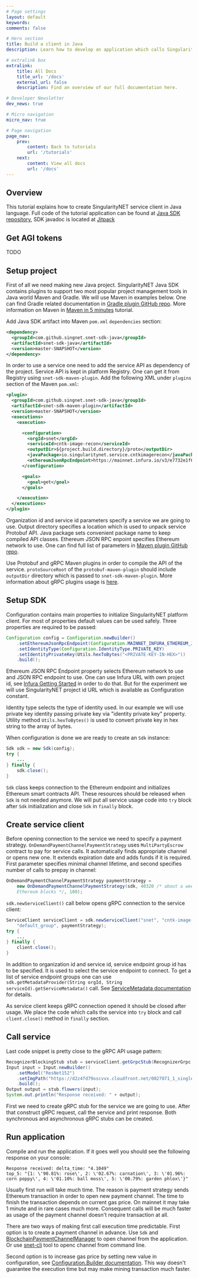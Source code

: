 ```yaml
---
# Page settings
layout: default
keywords:
comments: false

# Hero section
title: Build a client in Java
description: Learn how to develop an application which calls SingularityNET service using Java language

# extralink box
extralink:
    title: All Docs
    title_url: '/docs'
    external_url: false
    description: Find an overview of our full documentation here.

# Developer Newsletter
dev_news: true

# Micro navigation
micro_nav: true

# Page navigation
page_nav:
    prev:
        content: Back to tutorials
        url: '/tutorials'
    next:
        content: View all docs
        url: '/docs'
---
```


## Overview

This tutorial explains how to create SingularityNET service client in Java
language. Full code of the tutorial application can be found at [Java SDK
repository](https://github.com/singnet/snet-sdk-java/tree/master/example/cli/cntk-image-recognition),
SDK javadoc is located at [Jitpack](https://jitpack.io/com/github/singnet/snet-sdk-java/snet-sdk-java/master-SNAPSHOT/javadoc)

## Get AGI tokens

TODO

## Setup project

First of all we need making new Java project. SingularityNET Java SDK contains
plugins to support two most popular project management tools in Java world
Maven and Gradle. We will use Maven in examples below. One can find Gradle
related documentation in [Gradle plugin GitHub
repo](https://github.com/singnet/snet-sdk-java/tree/master/gradle-plugin).
More information on Maven in [Maven in 5
minutes](https://maven.apache.org/guides/getting-started/maven-in-five-minutes.html)
tutorial.

Add Java SDK artifact into Maven `pom.xml` `dependencies` section:

```xml
<dependency>
  <groupId>com.github.singnet.snet-sdk-java</groupId>
  <artifactId>snet-sdk-java</artifactId>
  <version>master-SNAPSHOT</version>
</dependency>
```

In order to use a service one need to add the service API as dependency of the
project. Service API is kept in platform Registry. One can get it from Registry
using `snet-sdk-maven-plugin`. Add the following XML under `plugins` section of
the Maven `pom.xml`:

```xml
<plugin>
  <groupId>com.github.singnet.snet-sdk-java</groupId>
  <artifactId>snet-sdk-maven-plugin</artifactId>
  <version>master-SNAPSHOT</version>
  <executions>
    <execution>

      <configuration>
        <orgId>snet</orgId>
        <serviceId>cntk-image-recon</serviceId>
        <outputDir>${project.build.directory}/proto</outputDir>
        <javaPackage>io.singularitynet.service.cntkimagerecon</javaPackage>
        <ethereumJsonRpcEndpoint>https://mainnet.infura.io/v3/e7732e1f679e461b9bb4da5653ac3fc2</ethereumJsonRpcEndpoint>
      </configuration>

      <goals>
        <goal>get</goal>
      </goals>

    </execution>
  </executions>
</plugin>
```

Organization id and service id parameters specify a service we are going to
use. Output directory specifies a location which is used to unpack service
Protobuf API. Java package sets convenient package name to keep
compiled API classes. Ethereum JSON RPC enpoint specifies Ethereum network
to use. One can find full list of parameters in [Maven plugin GitHub
repo](https://github.com/singnet/snet-sdk-java/tree/master/maven-plugin).

Use Protobuf and gRPC Maven plugins in order to compile the API of the service.
`protoSourceRoot` of the `protobuf-maven-plugin` should include `outputDir`
directory which is passed to `snet-sdk-maven-plugin`. More
information about gRPC plugins usage is [here](/tutorials/client/java/grpc-maven).

## Setup SDK

Configuration contains main properties to initialize SingularityNET platform
client. For most of properties default values can be used safely. Three 
properties are required to be passed:

```java
Configuration config = Configuration.newBuilder()
    .setEthereumJsonRpcEndpoint(Configuration.MAINNET_INFURA_ETHEREUM_JSON_RPC_ENDPOINT)
    .setIdentityType(Configuration.IdentityType.PRIVATE_KEY)
    .setIdentityPrivateKey(Utils.hexToBytes("<PRIVATE-KEY-IN-HEX>"))
    .build();
```

Ethereum JSON RPC Endpoint property selects Ethereum network to use and JSON
RPC endpoint to use. One can use Infura URL with own project id, see [Infura
Getting Started](https://infura.io/docs) in order to do that. But for the
experiment we will use SingularityNET project id URL which is available as
Configuration constant.

Identity type selects the type of identity used. In our example we will use
private key identity passing private key via "identity private key" property.
Utility method `Utils.hexToBytes()` is used to convert private key in hex string
to the array of bytes.

When configuration is done we are ready to create an `Sdk` instance:

```java
Sdk sdk = new Sdk(config);
try {
    ...
} finally {
    sdk.close();
}
```

`Sdk` class keeps connection to the Ethereum endpoint and initializes Ethereum
smart contracts API. These resources should be released when `Sdk` is not
needed anymore. We will put all service usage code into `try` block
after `Sdk` initialization and close `Sdk` in `finally` block.

## Create service client

Before opening connection to the service we need to specify a payment strategy.
`OnDemandPaymentChannelPaymentStrategy` uses `MultiPartyEscrow` contract to pay
for service calls. It automatically finds appropriate channel or opens new one.
It extends expiration date and adds funds if it is required.  First parameter
specifies minimal channel lifetime, and second specifies number of calls to
prepay in channel:

```java
OnDemandPaymentChannelPaymentStrategy paymentStrategy =
    new OnDemandPaymentChannelPaymentStrategy(sdk, 40320 /* about a week in
    Ethereum blocks */, 100);
```

`sdk.newServiceClient()` call below opens gRPC connection to the service client:

```java
ServiceClient serviceClient = sdk.newServiceClient("snet", "cntk-image-recon",
    "default_group", paymentStrategy);
try {
    ...
} finally {
    client.close();
}
```

In addition to organization id and service id, service endpoint group id has to
be specified. It is used to select the service endpoint to connect. To get a
list of service endpoint groups one can use `sdk.getMetadataProvider(String
orgId, String serviceId).getServiceMetadata()` call. See [ServiceMetadata
documentation](https://javadoc.jitpack.io/com/github/singnet/snet-sdk-java/snet-sdk-java/master-SNAPSHOT/javadoc/io/singularitynet/sdk/registry/ServiceMetadata.html)
for details.

As service client keeps gRPC connection opened it should be closed after usage.
We place the code which calls the service into `try` block and call
`client.close()` method in `finally` section.

## Call service

Last code snippet is pretty close to the gRPC API usage pattern:

```java
RecognizerBlockingStub stub = serviceClient.getGrpcStub(RecognizerGrpc::newBlockingStub);
Input input = Input.newBuilder()
    .setModel("ResNet152")
    .setImgPath("https://d2z4fd79oscvvx.cloudfront.net/0027071_1_single_rose_385.jpeg")
    .build();
Output output = stub.flowers(input);
System.out.println("Response received: " + output);
```

First we need to create gRPC stub for the service we are going to use. After
that construct gRPC request, call the service and print response. Both
synchronous and asynchronous gRPC stubs can be created.

## Run application

Compile and run the application. If it goes well you should see the following
response on your console:
```
Response received: delta_time: "4.1049"
top_5: "{1: \'90.81%: rose\', 2: \'02.67%: carnation\', 3: \'01.96%: corn poppy\', 4: \'01.10%: ball moss\', 5: \'00.79%: garden phlox\'}"
```

Usually first run will take much time. The reason is payment strategy sends
Ethereum transaction in order to open new payment channel. The time to finish
the transaction depends on current gas price. On mainnet it may take 1 minute
and in rare cases much more. Consequent calls will be much faster as usage of
the payment channel doesn't require transaction at all.

There are two ways of making first call execution time predictable. First
option is to create a payment channel in advance. Use `Sdk` and
[BlockchainPaymentChannelManager](https://javadoc.jitpack.io/com/github/singnet/snet-sdk-java/snet-sdk-java/master-SNAPSHOT/javadoc/io/singularitynet/sdk/mpe/BlockchainPaymentChannelManager.html)
to open channel from the application. Or use
[snet-cli](/docs/ai-consumers/snet-cli) tool to openc channel from command
line.

Second option is to increase gas price by setting new value in configuration,
see [Configuration.Builder
documentation](https://javadoc.jitpack.io/com/github/singnet/snet-sdk-java/snet-sdk-java/master-SNAPSHOT/javadoc/io/singularitynet/sdk/client/Configuration.Builder.html#setGasPrice-java.math.BigInteger-).
This way doesn't guarantee the execution time but may make mining transaction
much faster.
